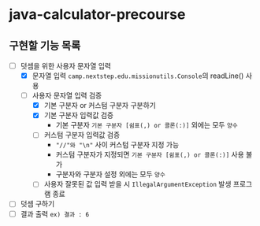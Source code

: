 # java-calculator-precourse

## 구현할 기능 목록
- [ ] 덧셈을 위한 사용자 문자열 입력
  - [x] 문자열 입력 `camp.nextstep.edu.missionutils.Console`의 readLine() 사용
  - [ ] 사용자 문자열 입력 검증
    - [x] 기본 구분자 or 커스텀 구분자 구분하기
    - [x] 기본 구분자 입력값 검증
      - 기본 구분자 `기본 구분자 [쉼표(,) or 콜론(:)]` 외에는 모두 `양수`
    - [ ] 커스텀 구분자 입력값 검증
      - `"//"와 "\n"` 사이 커스텀 구분자 지정 가능
      - 커스텀 구분자가 지정되면 `기본 구분자 [쉼표(,) or 콜론(:)]` 사용 불가
      - 구분자와 구분자 설정 외에는 모두 `양수`
    - [ ] 사용자 잘못된 값 입력 받을 시 `IllegalArgumentException` 발생 프로그램 종료
- [ ] 덧셈 구하기
- [ ] 결과 출력 `ex) 결과 : 6`